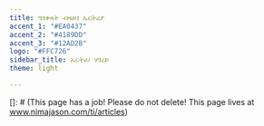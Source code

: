 ```yaml
---
title: ዓንቀጻት ብዛዕባ ኤርትረያ
accent_1: "#EA0437"
accent_2: "#4189DD"
accent_3: "#12AD2B"
logo: "#FFC726"
sidebar_title: ኤርትራ፡ ሃገረይ 
theme: light

---
```

\[\]: # (This page has a job! Please do not delete! This page lives at www.nimajason.com/ti/articles)